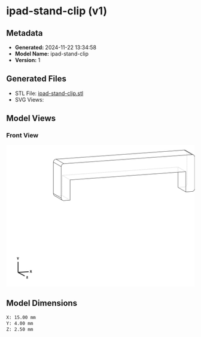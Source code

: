 # ipad-stand-clip (v1)

## Metadata

- **Generated:** 2024-11-22 13:34:58
- **Model Name:** ipad-stand-clip
- **Version:** 1

## Generated Files

- STL File: [ipad-stand-clip.stl](./ipad-stand-clip.stl)
- SVG Views:

## Model Views

### Front View
![](./ipad-stand-clip_front.svg)

## Model Dimensions

```
X: 15.00 mm
Y: 4.00 mm
Z: 2.50 mm
```
